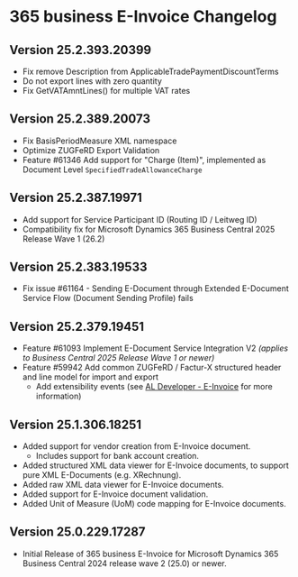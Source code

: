 # 365 business E-Invoice Changelog

## Version 25.2.393.20399

- Fix remove Description from ApplicableTradePaymentDiscountTerms
- Do not export lines with zero quantity
- Fix GetVATAmntLines() for multiple VAT rates

## Version 25.2.389.20073

- Fix BasisPeriodMeasure XML namespace
- Optimize ZUGFeRD Export Validation
- Feature #61346 Add support for "Charge (Item)", implemented as Document Level `SpecifiedTradeAllowanceCharge`

## Version 25.2.387.19971

- Add support for Service Participant ID (Routing ID / Leitweg ID)
- Compatibility fix for Microsoft Dynamics 365 Business Central 2025 Release Wave 1 (26.2)

## Version 25.2.383.19533

- Fix issue #61164 - Sending E-Document through Extended E-Document Service Flow (Document Sending Profile) fails

## Version 25.2.379.19451

- Feature #61093 Implement E-Document Service Integration V2 _(applies to Business Central 2025 Release Wave 1 or newer)_
- Feature #59942 Add common ZUGFeRD / Factur-X structured header and line model for import and export
  - Add extensibility events (see [AL Developer - E-Invoice](https://docs.365businessdev.com/al-developer/365businesseinvoice/readme) for more information)

## Version 25.1.306.18251

- Added support for vendor creation from E-Invoice document.
  - Includes support for bank account creation.
- Added structured XML data viewer for E-Invoice documents, to support pure XML E-Documents (e.g. XRechnung).
- Added raw XML data viewer for E-Invoice documents.
- Added support for E-Invoice document validation.
- Added Unit of Measure (UoM) code mapping for E-Invoice documents.

## Version 25.0.229.17287

- Initial Release of 365 business E-Invoice for Microsoft Dynamics 365 Business Central 2024 release wave 2 (25.0) or newer.